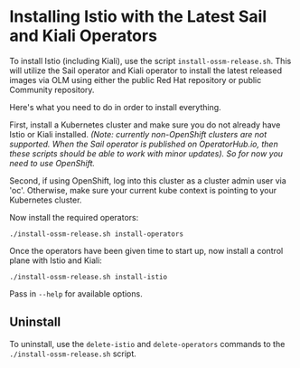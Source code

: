# Installing Istio with the Latest Sail and Kiali Operators

To install Istio (including Kiali), use the script `install-ossm-release.sh`. This will utilize the Sail operator and Kiali operator to install the latest released images via OLM using either the public Red Hat repository or public Community repository.

Here's what you need to do in order to install everything.

First, install a Kubernetes cluster and make sure you do not already have Istio or Kiali installed. _(Note: currently non-OpenShift clusters are not supported. When the Sail operator is published on OperatorHub.io, then these scripts should be able to work with minor updates). So for now you need to use OpenShift._

Second, if using OpenShift, log into this cluster as a cluster admin user via 'oc'. Otherwise, make sure your current kube context is pointing to your Kubernetes cluster.

Now install the required operators:

```
./install-ossm-release.sh install-operators
```

Once the operators have been given time to start up, now install a control plane with Istio and Kiali:

```
./install-ossm-release.sh install-istio
```

Pass in `--help` for available options.

## Uninstall

To uninstall, use the `delete-istio` and `delete-operators` commands to the `./install-ossm-release.sh` script.
